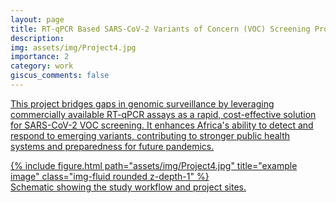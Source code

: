 ```yaml
---
layout: page
title: RT-qPCR Based SARS-CoV-2 Variants of Concern (VOC) Screening Project in Africa
description:
img: assets/img/Project4.jpg
importance: 2
category: work
giscus_comments: false
---
```

<a href="https://www.gatesfoundation.org/about/committed-grants/2021/10/inv036379">This project bridges gaps in genomic surveillance by leveraging commercially available RT-qPCR assays as a rapid, cost-effective solution for SARS-CoV-2 VOC screening. It enhances Africa's ability to detect and respond to emerging variants, contributing to stronger public health systems and preparedness for future pandemics.

<div class="row">
    <div class="col-sm mt-3 mt-md-0">
        {% include figure.html path="assets/img/Project4.jpg" title="example image" class="img-fluid rounded z-depth-1" %}
    </div>
</div>
<div class="caption">
    Schematic showing the study workflow and project sites.
</div>
